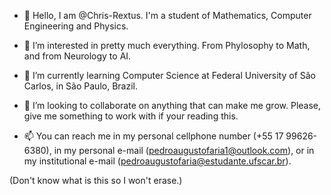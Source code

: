- 👋 Hello, I am @Chris-Rextus. I'm a student of Mathematics, Computer Engineering and Physics.

- 👀 I’m interested in pretty much everything. From Phylosophy to Math, and from Neurology to AI.
  
- 🌱 I’m currently learning Computer Science at Federal University of São Carlos, in São Paulo, Brazil.
  
- 💞️ I’m looking to collaborate on anything that can make me grow. Please, give me something to work with if your reading this.
  
- 📫 You can reach me in my personal cellphone number (+55 17 99626-6380), in my personal e-mail (pedroaugustofaria1@outlook.com), or in my institutional e-mail (pedroaugustofaria@estudante.ufscar.br).



<!---
Chris-Rextus/Chris-Rextus is a ✨ special ✨ repository because its `README.md` (this file) appears on your GitHub profile.
You can click the Preview link to take a look at your changes.
---> (Don't know what is this so I won't erase.)
